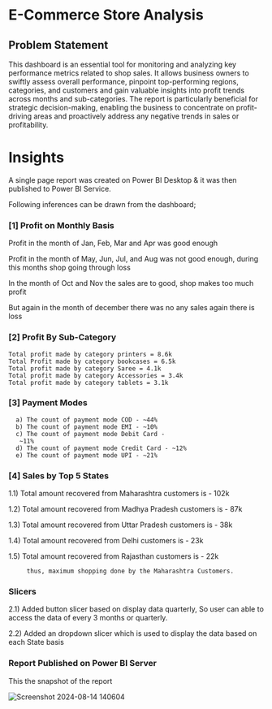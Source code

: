 
# E-Commerce Store Analysis 


## Problem Statement

This dashboard is an essential tool for monitoring and analyzing key performance metrics related to shop sales. It allows business owners to swiftly assess overall performance, pinpoint top-performing regions, categories, and customers and gain valuable insights into profit trends across months and sub-categories. The report is particularly beneficial for strategic decision-making, enabling the business to concentrate on profit-driving areas and proactively address any negative trends in sales or profitability.


# Insights

A single page report was created on Power BI Desktop & it was then published to Power BI Service.

Following inferences can be drawn from the dashboard;

### [1] Profit on Monthly Basis

   Profit in the month of Jan, Feb, Mar and Apr was good enough

   Profit in the month of May, Jun, Jul, and Aug was not good enough, during this months shop going through loss

   In the month of Oct and Nov the sales are to good, shop makes too much profit

   But again in the month of december there was no any sales again there is loss

           
### [2] Profit By Sub-Category

    Total profit made by category printers = 8.6k
    Total Profit made by category bookcases = 6.5k
    Total profit made by category Saree = 4.1k
    Total profit made by category Accessories = 3.4k
    Total profit made by category tablets = 3.1k
     
  ### [3] Payment Modes 
  
      a) The count of payment mode COD - ~44%
      b) The count of payment mode EMI - ~10%
      c) The count of payment mode Debit Card -
       ~11%
      d) The count of payment mode Credit Card - ~12%
      e) The count of payment mode UPI - ~21%  


 ### [4] Sales by Top 5 States
 
 
 1.1) Total amount recovered from Maharashtra customers is - 102k
 
 1.2) Total amount recovered from Madhya Pradesh customers is - 87k
 
 1.3) Total amount recovered from Uttar Pradesh customers is - 38k

 1.4) Total amount recovered from Delhi customers is - 23k

 1.5) Total amount recovered from Rajasthan customers is - 22k
 
         thus, maximum shopping done by the Maharashtra Customers.
 
 ### Slicers
 
 2.1)  Added button slicer based on display data quarterly, So user can able to access the data of every 3 months or quarterly.
 
 2.2)  Added an dropdown slicer which is used to display the data based on each State basis

### Report Published on Power BI Server
 This the snapshot of the report

 ![Screenshot 2024-08-14 140604](https://github.com/user-attachments/assets/b6f8a4d7-3ffd-46cf-a337-824dd552dbf4)

          
